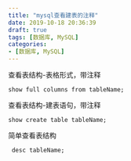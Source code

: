 ```yaml
---
title: "mysql查看建表的注释"
date: 2019-10-18 20:36:39
draft: true
tags: [数据库, MySQL]
categories:
- [数据库, MySQL]
---
```


查看表结构-表格形式，带注释

```shell
show full columns from tableName;
```


查看表结构-建表语句，带注释

```shell
show create table tableName;
```

简单查看表结构

```shell
 desc tableName;
```

